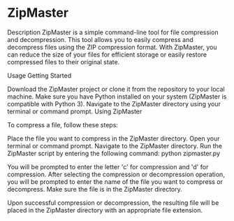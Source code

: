 # ZipMaster

Description
ZipMaster is a simple command-line tool for file compression and decompression. This tool allows you to easily compress and decompress files using the ZIP compression format. With ZipMaster, you can reduce the size of your files for efficient storage or easily restore compressed files to their original state.

Usage
Getting Started

Download the ZipMaster project or clone it from the repository to your local machine.
Make sure you have Python installed on your system (ZipMaster is compatible with Python 3).
Navigate to the ZipMaster directory using your terminal or command prompt.
Using ZipMaster

To compress a file, follow these steps:

Place the file you want to compress in the ZipMaster directory.
Open your terminal or command prompt.
Navigate to the ZipMaster directory.
Run the ZipMaster script by entering the following command:
python zipmaster.py

You will be prompted to enter the letter 'c' for compression and 'd' for compression.
After selecting the compression or decompression operation, you will be prompted to enter the name of the file you want to compress or decompress.
Make sure the file is in the ZipMaster directory.


Upon successful compression or decompression, the resulting file will be placed in the ZipMaster directory with an appropriate file extension.
